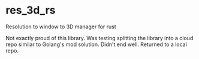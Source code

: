 # res_3d_rs
Resolution to window to 3D manager for rust

Not exactly proud of this library.  Was testing splitting the library into a cloud repo similar to Golang's mod solution.  Didn't end well.  Returned to a local repo.
